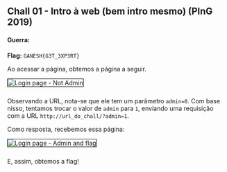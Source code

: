 ## Chall 01 - Intro à web (bem intro mesmo) (PInG 2019)
#### Guerra:
**Flag:** `GANESH{G3T_3XP3RT}`

Ao acessar a página, obtemos a página a seguir.

<img style='border: 1px solid black; margin: 0 0 10px' src='https://i.imgur.com/V9QRBM1.png' alt='Login page - Not Admin' />

Observando a URL, nota-se que ele tem um parâmetro `admin=0`. Com base nisso, tentamos trocar o valor de `admin` para `1`, enviando uma requisição com a URL `http://url_do_chall/?admin=1`.

Como resposta, recebemos essa página:

<img style='border: 1px solid black; margin: 0 0 10px' src='https://i.imgur.com/F9VVh4v.png' alt='Login page - Admin and flag' />

E, assim, obtemos a flag!